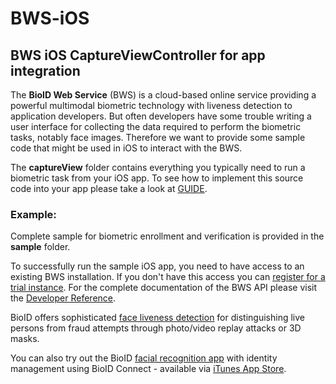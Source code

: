 # BWS-iOS 

## BWS iOS CaptureViewController for app integration

The **BioID Web Service** (BWS) is a cloud-based online service providing a powerful multimodal biometric technology with liveness detection 
to application developers. But often developers have some trouble writing a user interface for collecting the data required to perform the biometric tasks, 
notably face images. Therefore we want to provide some sample code that might be used in iOS to interact with the BWS.

The **captureView** folder contains everything you typically need to run a biometric task from your iOS app. To see how to implement this source code into your app please take a look at [GUIDE](GUIDE.md). 

### Example:
Complete sample for biometric enrollment and verification is provided in the **sample** folder.

To successfully run the sample iOS app, you need to have access to an existing BWS installation. If you don't have this access you can [register for a trial instance][trial].
For the complete documentation of the BWS API please visit the [Developer Reference][docs].

BioID offers sophisticated [face liveness detection][liveness] for distinguishing live persons from fraud attempts through photo/video replay attacks or 3D masks.

You can also try out the BioID [facial recognition app][bioid] with identity management using BioID Connect - available via [iTunes App Store][appstore].

[bioid]: https://www.bioid.com/facial-recognition-app "BioID Facial Recognition App"
[appstore]: https://apps.apple.com/us/app/bioid-facial-recognition-authenticator/id1054317153 "BioID iOS app"
[docs]: https://developer.bioid.com/bwsreference "BWS documentation"
[trial]: https://bwsportal.bioid.com/register "Register for a trial instance"
[liveness]: https://www.bioid.com/liveness-detection/ "face liveness detection"
